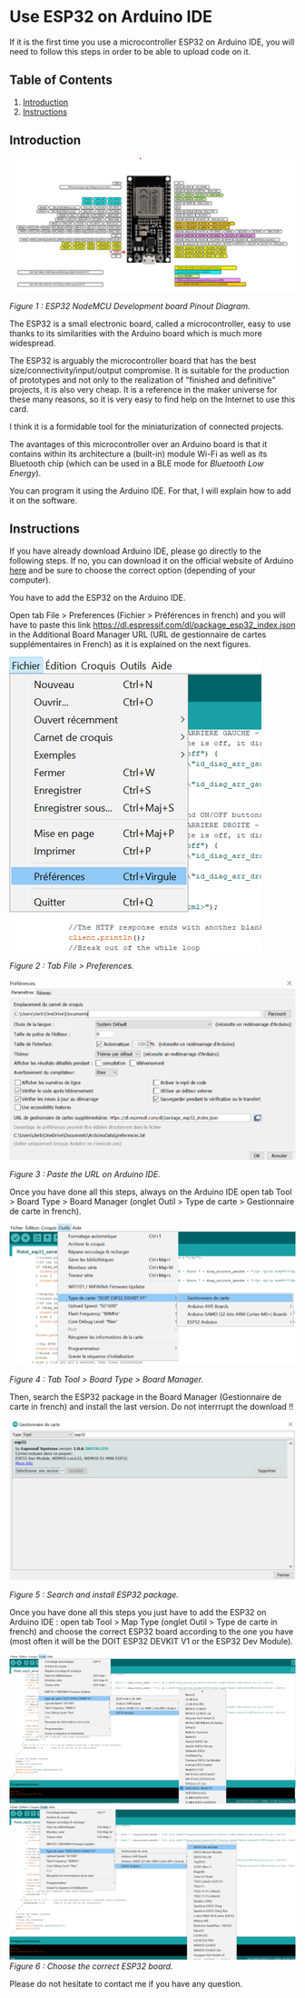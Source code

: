 # Use ESP32 on Arduino IDE

If it is the first time you use a microcontroller ESP32 on Arduino IDE, you will need to follow this steps in order to be able to upload code on it.

<a name="table_of_contents"/>

## Table of Contents
1. [Introduction](#introduction_)
2. [Instructions](#instructions_)


<a name="introduction_"/>

## Introduction

![alt text](https://github.com/Clerbout-Francois/Use_ESP32_on_ArduinoIDE/blob/main/images_ESP32/ESP32_diagram.png?raw=true)

_Figure 1 : ESP32 NodeMCU Development board Pinout Diagram._

The ESP32 is a small electronic board, called a microcontroller, easy to use thanks to its similarities with the Arduino board which is much more widespread.

The ESP32 is arguably the microcontroller board that has the best size/connectivity/input/output compromise. It is suitable for the production of prototypes and not only to the realization of "finished and definitive" projects, it is also very cheap. It is a reference in the maker universe for these many reasons, so it is very easy to find help on the Internet to use this card.

I think it is a formidable tool for the miniaturization of connected projects. 

The avantages of this microcontroller over an Arduino board is that it contains within its architecture a (built-in) module Wi-Fi as well as its Bluetooth chip (which can be used in a BLE mode for _Bluetooth Low Energy_).

You can program it using the Arduino IDE. For that, I will explain how to add it on the software.

<a name="instructions_"/>

## Instructions

If you have already download Arduino IDE, please go directly to the following steps. If no, you can download it on the official website of Arduino [here](https://www.arduino.cc/en/software) and be sure to choose the correct option (depending of your computer).

You have to add the ESP32 on the Arduino IDE.

Open tab File > Preferences (Fichier > Préférences in french) and you will have to paste this link https://dl.espressif.com/dl/package_esp32_index.json in the Additional Board Manager URL (URL de gestionnaire de cartes supplémentaires in French) as it is explained on the next figures.

![alt text](https://github.com/Clerbout-Francois/Use_ESP32_on_ArduinoIDE/blob/main/images_ESP32/IDE_1.png?raw=true)

_Figure 2 : Tab File > Preferences._

![alt text](https://github.com/Clerbout-Francois/Use_ESP32_on_ArduinoIDE/blob/main/images_ESP32/IDE_2.png?raw=true)

_Figure 3 : Paste the URL on Arduino IDE._

Once you have done all this steps, always on the Arduino IDE open tab Tool > Board Type > Board Manager (onglet Outil > Type de carte > Gestionnaire de carte in french).

![alt text](https://github.com/Clerbout-Francois/Use_ESP32_on_ArduinoIDE/blob/main/images_ESP32/IDE_3.png?raw=true)

_Figure 4 : Tab Tool > Board Type > Board Manager._

Then, search the ESP32 package in the Board Manager (Gestionnaire de carte in french) and install the last version. Do not interrrupt the download !!

![alt text](https://github.com/Clerbout-Francois/Use_ESP32_on_ArduinoIDE/blob/main/images_ESP32/IDE_4.png?raw=true)

_Figure 5 : Search and install ESP32 package._

Once you have done all this steps you just have to add the ESP32 on Arduino IDE : open tab Tool > Map Type (onglet Outil > Type de carte in french) and choose the correct ESP32 board according to the one you have (most often it will be the DOIT ESP32 DEVKIT V1 or the ESP32 Dev Module).


![alt text](https://github.com/Clerbout-Francois/Use_ESP32_on_ArduinoIDE/blob/main/images_ESP32/IDE_5.png?raw=true)
![alt text](https://github.com/Clerbout-Francois/Use_ESP32_on_ArduinoIDE/blob/main/images_ESP32/IDE_6.png?raw=true)
_Figure 6 : Choose the correct ESP32 board._

Please do not hesitate to contact me if you have any question.

